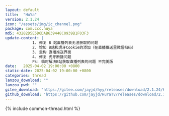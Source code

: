 ```yaml
---
layout: default
title:  "HuYa"
version: 2.1.24
icon: "/assets/img/ic_channel.png"
package: com.ccc.huya
md5: 43282D5E5D6DAB639448C0939B1F03F3
update-content: |
            1. 修复 B 站直播列表无法获取的问题
            2. 增加 B站和虎牙Cookie的添加（在直播推送里微信扫码）
            3. 重构 直播推送界面
            4. 修复 虎牙断播问题
            Ps: 临时解决B站获取直播列表的问题 不完美版
date:   2025-04-02 19:00:00 +0800
static-date: 2025-04-02 19:00:00 +0800
categories: thread
lanzou_download: ""
lanzou_pwd: ""
gitee_download: "https://gitee.com/jayjd/hyy/releases/download/2.1.24/HuYa-2.1.24-20250402.apk"
github_download: "https://github.com/jayjd/HuYaTv/releases/download/2.1.24/HuYa-2.1.24-20250402.apk"
---
```

{% include common-thread.html %}